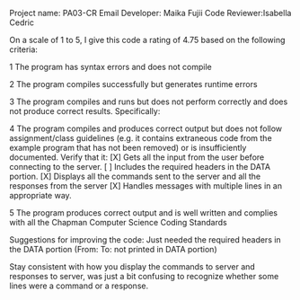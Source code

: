 Project name: PA03-CR Email
Developer: Maika Fujii
Code Reviewer:Isabella Cedric

On a scale of 1 to 5, I give this code a rating of 4.75 based on the following criteria:

1  The program has syntax errors and does not compile

2  The program compiles successfully but generates runtime errors

3  The program compiles and runs but does not perform correctly and does not produce correct results.
Specifically:


4  The program compiles and produces correct output but does not follow assignment/class guidelines (e.g. it contains extraneous code from the example program that has not been removed) or is insufficiently documented.
Verify that it:
[X] Gets all the input from the user before connecting to the server.
[ ] Includes the required headers in the DATA portion.
[X] Displays all the commands sent to the server and all the responses from the server
[X] Handles messages with multiple lines in an appropriate way.

5  The program produces correct output and is well written and complies with all the Chapman Computer Science Coding Standards

Suggestions for improving the code:
Just needed the required headers in the DATA portion (From: To: not printed in DATA portion)

Stay consistent with how you display the commands to server and responses to server,
was just a bit confusing to recognize whether some lines were a command or a response.